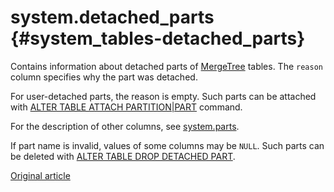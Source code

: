 # system.detached_parts {#system_tables-detached_parts}

Contains information about detached parts of [MergeTree](../../engines/table-engines/mergetree-family/mergetree.md) tables. The `reason` column specifies why the part was detached.

For user-detached parts, the reason is empty. Such parts can be attached with [ALTER TABLE ATTACH PARTITION\|PART](../../sql-reference/statements/alter/partition.md#alter_attach-partition) command.

For the description of other columns, see [system.parts](../../operations/system-tables/parts.md#system_tables-parts).

If part name is invalid, values of some columns may be `NULL`. Such parts can be deleted with [ALTER TABLE DROP DETACHED PART](../../sql-reference/statements/alter/partition.md#alter_drop-detached).

[Original article](https://clickhouse.tech/docs/en/operations/system_tables/detached_parts) <!--hide-->
